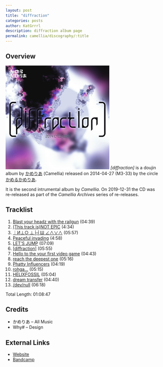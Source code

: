 ```yaml
---
layout: post
title: "diffraction"
categories: posts
author: KatGrrrl
description: diffraction album page
permalink: camellia/discography/:title
---
```


## Overview

![CTCD-008](/assets/images/camellia/albums/CTCD-008.jpg)
*\[diffraction\]* is a doujin album by [かめりあ](/_articles/camellia.md) (Camellia) released on 2014-04-27 (M3-33) by the circle [かめるかめりあ](#).

It is the second intrumental album by *Camellia*. On 2019-12-31 the CD was re-released as part of the *Camellia Archives* series of re-releases.

## Tracklist

1. [Blast your headz with the railgun](#) (04:39)
2. [(This track is)NOT EPIC](#) (4:34)
3. [｜И⊥○ ⊥├┤Ш ∠∧∨∧](#) (05:57)
4. [Peaceful invading](#) (4:58)
5. [LET'S JUMP](#) (07:09)
6. [\[diffraction\]](#) (05:55)
7. [Hello to the your first video game](#) (04:43)
8. [reach the deepest one](#) (05:16)
9. [Phatty Influencers](#) (04:19)
10. [rohga...](#) (05:15)
11. [HELIXFOSSIL](#) (05:04)
12. [dream transfer](#) (04:40)
13. [/dev/null](#) (06:18)

Total Length: 01:08:47

## Credits

* かめりあ – All Music
* Why# – Design

## External Links

* [Website](https://cametek.jp/diffraction/)
* [Bandcamp](https://cametek.bandcamp.com/album/diffraction)
